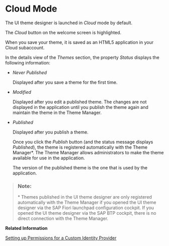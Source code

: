 <!-- copy399c646f6169498caf0afe9eb4101627 -->

# Cloud Mode

The UI theme designer is launched in *Cloud* mode by default.

The *Cloud* button on the welcome screen is highlighted.

When you save your theme, it is saved as an HTML5 application in your Cloud subaccount.

In the details view of the *Themes* section, the property *Status* displays the following information:

-   *Never Published*

    Displayed after you save a theme for the first time.

-   *Modified*

    Displayed after you edit a published theme. The changes are not displayed in the application until you publish the theme again and maintain the theme in the Theme Manager.

-   *Published*

    Displayed after you publish a theme.

    Once you click the *Publish* button \(and the status message displays *Published*\), the theme is registered automatically with the Theme Manager\*. The Theme Manager allows administrators to make the theme available for use in the application.

    The version of the published theme is the one that is used by the application.


> ### Note:  
> \* Themes published in the UI theme designer are only registered automatically with the Theme Manager if you opened the UI theme designer via the SAP Fiori launchpad configuration cockpit. If you opened the UI theme designer via the SAP BTP cockpit, there is no direct connection with the Theme Manager.

**Related Information**  


[Setting up Permissions for a Custom Identity Provider](../Initial-Setup-of-UI-Theme-Designer/setting-up-permissions-for-a-custom-identity-provider-905a319.md "Customers with their own identity provider (IDP) can change the authorization and permissions settings in their SAP BTP subaccount so that they can use the UI theme designer tool.")

